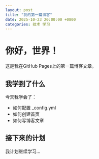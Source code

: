 ```yaml
---
layout: post
title: "我的第一篇博客"
date: 2025-10-23 20:00:00 +0800
categories: 技术 学习
---
```


# 你好，世界！

这是我在GitHub Pages上的第一篇博客文章。

## 我学到了什么

今天我学会了：
- 如何配置 _config.yml
- 如何创建首页
- 如何写博客文章

## 接下来的计划

我计划继续学习...
